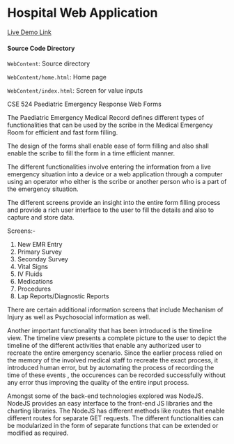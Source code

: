 # Hospital Web Application

[Live Demo Link](http://nikhilambekar.github.io/CSE524/home.html)

#### Source Code Directory
`WebContent`: Source directory

`WebContent/home.html`: Home page

`WebContent/index.html`: Screen for value inputs

CSE 524 Paediatric Emergency Response Web Forms

The Paediatric Emergency Medical Record defines different types of functionalities that can be used by the scribe in the Medical Emergency Room for efficient and fast form filling.

The design of the forms shall enable ease of form filling and also shall enable the scribe to fill the form in a time efficient manner.

The different functionalities involve entering the information from a live emergency situation into a device or a web application through a computer using an operator who either is the scribe or another person who is a part of the emergency situation.

The different screens provide an insight into the entire form filling process and provide a rich user interface to the user to fill the details and also to capture and store data.

Screens:-

1. New EMR Entry
2. Primary Survey
3. Seconday Survey
4. Vital Signs
5. IV Fluids
6. Medications
7. Procedures
8. Lap Reports/Diagnostic Reports

There are certain additional information screens that include Mechanism of Injury as well as Psychosocial information as well.

Another important functionality that has been introduced is the timeline view.
The timeline view presents a complete picture to the user to depict the timeline of the different activities that enable any authorized user to recreate the entire emergency scenario. Since the earlier process relied on the memory of the involved medical staff to recreate the exact process, it introduced human error, but by automating the process of recording the time of these events , the occurences can be recorded successfully without any error thus improving the quality of the entire input process. 

Amongst some of the back-end technologies explored was NodeJS. NodeJS provides an easy interface to the front-end JS libraries and the charting libraries. The NodeJS has different methods like routes that enable different routes for separate GET requests. The different functionalities can be modularized in the form of separate functions that can be extended or modified as required.




